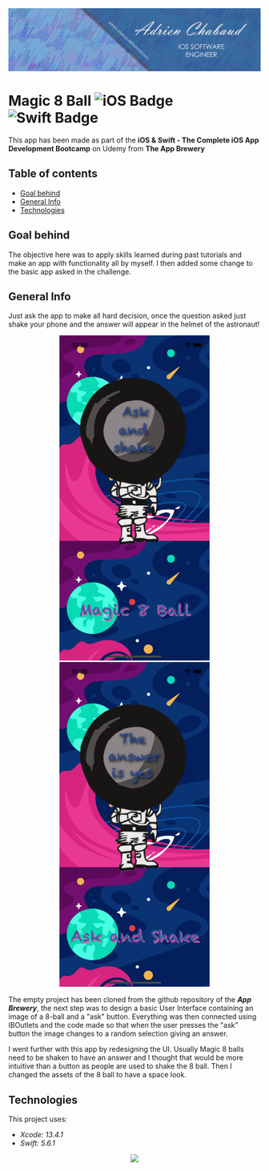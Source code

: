 <!--
  Title: Magic-8-ball
  Description: iOS App of magic 8 ball, made using SWIFTUI
  Author: Adrien CHABAUD
 -->
 
 <img src="/images/Adrien_banner_01.png" >
 
# Magic 8 Ball ![iOS Badge](https://img.shields.io/badge/iOS-000000?style=for-the-badge&logo=ios&logoColor=white) ![Swift Badge](https://img.shields.io/badge/Swift%20Version-5-orange) 

This app has been made as part of the **iOS & Swift - The Complete iOS App Development Bootcamp** on Udemy from **The App Brewery**

## Table of contents
* [Goal behind](#goal-behind)
* [General Info](#general-info)
* [Technologies](#technologies)

## Goal behind

The objective here was to apply skills learned during past tutorials and make an app with functionality all by myself. I then added some change to the basic app asked in the challenge. 

## General Info

Just ask the app to make all hard decision, once the question asked just shake your phone and the answer will appear in the helmet of the astronaut!

<p align="center">
  <img src="/images/screenshot_1.png" width=300 hspace=20><img src="/images/screenshot_2 .png" width=300 hspace=20>
</p>

The empty project has been cloned from the github repository of the ***App Brewery***, the next step was to design a basic User Interface containing an image of a 8-ball and a "ask" button. Everything was then connected using IBOutlets and the code made so that when the user presses the "ask" button the image changes to a random selection giving an answer.

I went further with this app by redesigning the UI. Usually Magic 8 balls need to be shaken to have an answer and I thought that would be more intuitive than a button as people are used to shake the 8 ball. Then I changed the assets of the 8 ball to have a space look.

## Technologies

This project uses:
* *Xcode: 13.4.1*
* *Swift: 5.6.1*



<p align="center">
  <img src="Documentation/readme-end-banner.png">
</p>
